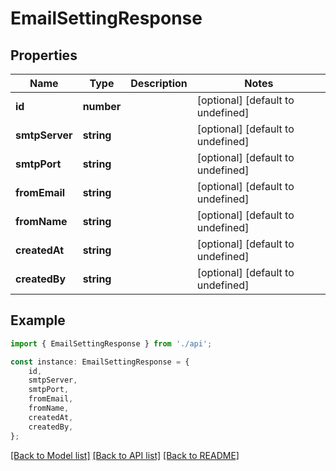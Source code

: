 # EmailSettingResponse


## Properties

Name | Type | Description | Notes
------------ | ------------- | ------------- | -------------
**id** | **number** |  | [optional] [default to undefined]
**smtpServer** | **string** |  | [optional] [default to undefined]
**smtpPort** | **string** |  | [optional] [default to undefined]
**fromEmail** | **string** |  | [optional] [default to undefined]
**fromName** | **string** |  | [optional] [default to undefined]
**createdAt** | **string** |  | [optional] [default to undefined]
**createdBy** | **string** |  | [optional] [default to undefined]

## Example

```typescript
import { EmailSettingResponse } from './api';

const instance: EmailSettingResponse = {
    id,
    smtpServer,
    smtpPort,
    fromEmail,
    fromName,
    createdAt,
    createdBy,
};
```

[[Back to Model list]](../README.md#documentation-for-models) [[Back to API list]](../README.md#documentation-for-api-endpoints) [[Back to README]](../README.md)
